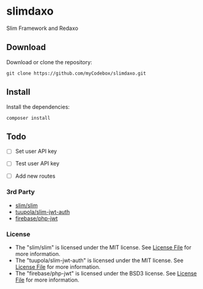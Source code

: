 # slimdaxo
Slim Framework and Redaxo


## Download
Download or clone the repository:
```
git clone https://github.com/myCodebox/slimdaxo.git
```

## Install
Install the dependencies:
```
composer install
```

## Todo
- [ ] Set user API key
- [ ] Test user API key
- [ ] Add new routes


### 3rd Party
* [slim/slim](https://github.com/slimphp/Slim)
* [tuupola/slim-jwt-auth](https://github.com/tuupola/slim-jwt-auth)
* [firebase/php-jwt](https://github.com/firebase/php-jwt)


### License
* The "slim/slim" is licensed under the MIT license. See [License File](https://github.com/slimphp/Slim/blob/3.x/LICENSE.md) for more information.
* The "tuupola/slim-jwt-auth" is licensed under the MIT license. See [License File](https://github.com/tuupola/slim-jwt-auth/blob/2.x/LICENSE.md) for more information.
* The "firebase/php-jwt" is licensed under the BSD3 license. See [License File](https://github.com/firebase/php-jwt/blob/master/LICENSE) for more information.
